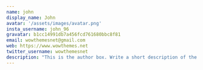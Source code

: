 ```yaml
---
name: john
display_name: John
avatar: '/assets/images/avatar.png'
insta_username: john_96
gravatar: b1cc14991db7a456fcd761680bbc8f81
email: wowthemesnet@gmail.com
web: https://www.wowthemes.net
twitter_username: wowthemesnet
description: "This is the author box. Write a short description of the author here. You are currently previewing Mediumish demo, a Jekyll template compatible with Github pages."
---
```

